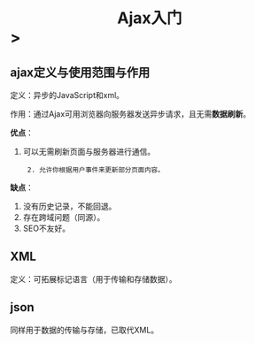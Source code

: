 # <center>Ajax入门</center>>

## ajax定义与使用范围与作用

定义：异步的JavaScript和xml。

作用：通过Ajax可用浏览器向服务器发送异步请求，且无需**数据刷新**。

**优点**：

1. 可以无需刷新页面与服务器进行通信。

  		2. 允许你根据用户事件来更新部分页面内容。

**缺点**：

1. 没有历史记录，不能回退。
2. 存在跨域问题（同源）。
3. SEO不友好。

## XML

定义：可拓展标记语言（用于传输和存储数据）。

## json

同样用于数据的传输与存储，已取代XML。

